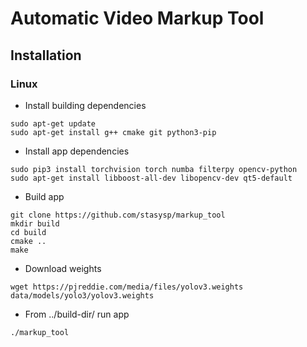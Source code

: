 # Automatic Video Markup Tool

## Installation

### Linux

- Install building dependencies
```Shell
sudo apt-get update
sudo apt-get install g++ cmake git python3-pip
```

- Install app dependencies
```Shell
sudo pip3 install torchvision torch numba filterpy opencv-python
sudo apt-get install libboost-all-dev libopencv-dev qt5-default
```

- Build app
```Shell
git clone https://github.com/stasysp/markup_tool
mkdir build
cd build
cmake ..
make
```
- Download weights
```Shell
wget https://pjreddie.com/media/files/yolov3.weights data/models/yolo3/yolov3.weights
```

- From ../build-dir/ run app
```Shell
./markup_tool
```
